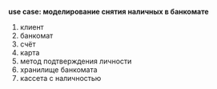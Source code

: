 **use case: моделирование снятия наличных в банкомате**

1. клиент
2. банкомат
3. счёт
4. карта
5. метод подтверждения личности
6. хранилище банкомата
7. кассета с наличностью

